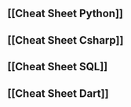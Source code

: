 ## [[Cheat Sheet Python]]

## [[Cheat Sheet Csharp]]

## [[Cheat Sheet SQL]]

## [[Cheat Sheet Dart]]

